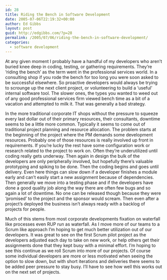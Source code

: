 ```yaml
---
id: 28
title: Riding the Bench in Software Development
date: 2005-07-06T22:19:32+00:00
author: Ed Gibbs
layout: post
guid: http://edgibbs.com/?p=28
permalink: /2005/07/06/riding-the-bench-in-software-development/
categories:
  - software development
---
```

At any given moment I probably have a handful of my developers who aren&#8217;t buried knee deep in coding, testing, or gathering requirements. They&#8217;re &#8216;riding the bench&#8217; as the term went in the professional services world. In a consulting shop if you rode the bench for too long you were soon asked to be successful elsewhere. So proactive developers would always be trying to scrounge up the next client project, or volunteering to build a &#8216;useful&#8217; internal software tool. The slower ones, the types you wanted to weed out of any good professional services firm viewed bench time as a bit of a vacation and attempted to milk it. That was generally a bad strategy.

In the more traditional corporate IT shops without the pressure to squeeze every last dollar out of their primary resources, their consultants, downtime seems to be a little more common. Typically it seems to come out of traditional project planning and resource allocation. The problem starts at the beginning of the project where the PM demands some development resources. Probably one of those resources is really involved up front in requirements. If you&#8217;re lucky the rest have some configuration work or research related to the project to work on. Often they&#8217;re underutilized until coding really gets underway. Then again in design the bulk of the developers are only peripherally involved, but hopefully there&#8217;s valuable prototyping and spiking to be done. Then the coding begins and goes until delivery. Even here things can slow down if a developer finishes a module early and can&#8217;t easily start a new assignment because of dependencies. Then generally we move into a testing phase and if the developers have done a good quality job along the way there are often few bugs and so again a lot of downtime. No one can be released though because they were &#8216;promised&#8217; to the project and the sponsor would scream. Then even after a project&#8217;s deployed the business isn&#8217;t always ready with a backlog of projects for people.

Much of this stems from most corporate developments fixation on waterfall like processes even RUP run as waterfall. As I move more of our teams to a Scrum like approach I&#8217;m hoping to get much better utilization out of our developers. It was great to see on the first Scrum pilot project as the developers adjusted each day to take on new work, or help others get their assignments done that they kept busy with a minimal effort. I&#8217;m hoping to see this continue as we roll Scrum into more of our projects. Of course some individual developers are more or less motivated when seeing the option to slow down, but with short iterations and deliveries there seems to be added peer pressure to stay busy. I&#8217;ll have to see how well this works out on the next set of projects.